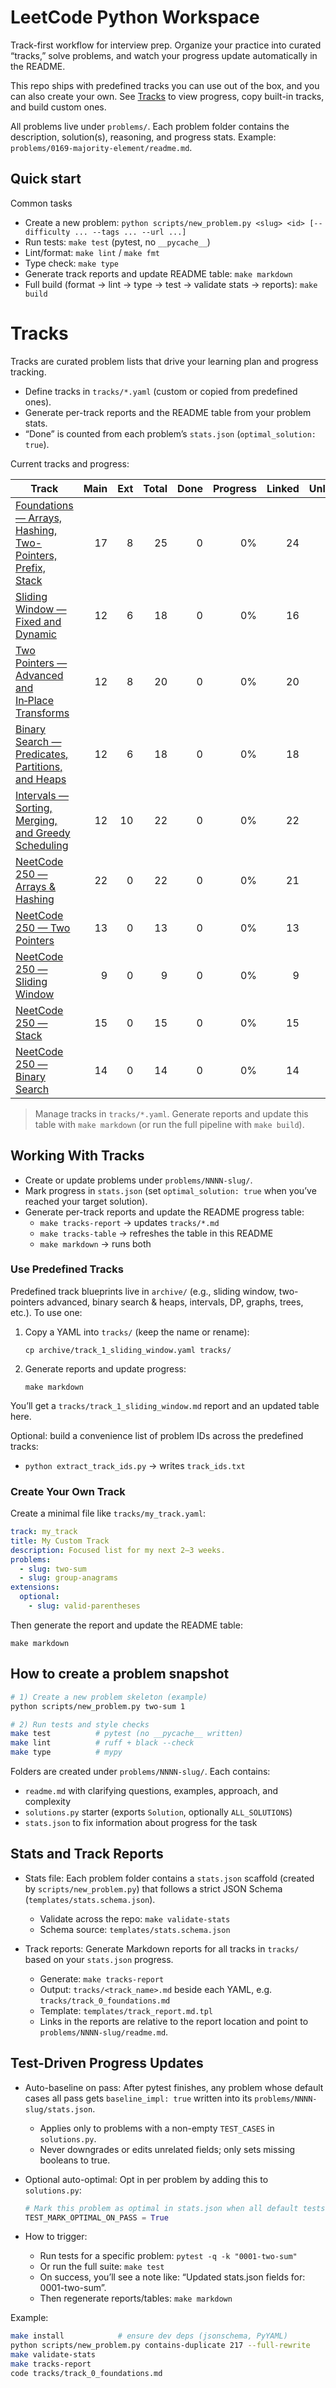 # LeetCode Python Workspace

Track-first workflow for interview prep. Organize your practice into curated “tracks,” solve problems, and watch your progress update automatically in the README.

This repo ships with predefined tracks you can use out of the box, and you can also create your own. See [Tracks](#tracks) to view progress, copy built-in tracks, and build custom ones.

All problems live under `problems/`. Each problem folder contains the description, solution(s), reasoning, and progress stats. Example: `problems/0169-majority-element/readme.md`.

## Quick start

Common tasks

- Create a new problem: `python scripts/new_problem.py <slug> <id> [--difficulty ... --tags ... --url ...]`
- Run tests: `make test` (pytest, no `__pycache__`)
- Lint/format: `make lint` / `make fmt`
- Type check: `make type`
- Generate track reports and update README table: `make markdown`
- Full build (format → lint → type → test → validate stats → reports): `make build`

# Tracks

Tracks are curated problem lists that drive your learning plan and progress tracking.

- Define tracks in `tracks/*.yaml` (custom or copied from predefined ones).
- Generate per-track reports and the README table from your problem stats.
- “Done” is counted from each problem’s `stats.json` (`optimal_solution: true`).

Current tracks and progress:

<!-- BEGIN_TRACKS_TABLE -->
| Track | Main | Ext | Total | Done | Progress | Linked | Unlinked |
|---|---:|---:|---:|---:|---:|---:|---:|
| [Foundations — Arrays, Hashing, Two-Pointers, Prefix, Stack](tracks/track_0_foundations.md) | 17 | 8 | 25 | 0 | 0%                 | 24 | 1 |
| [Sliding Window — Fixed and Dynamic](tracks/track_1_sliding_window.md) | 12 | 6 | 18 | 0 | 0%                 | 16 | 2 |
| [Two Pointers — Advanced and In‑Place Transforms](tracks/track_2_two_pointers_advanced.md) | 12 | 8 | 20 | 0 | 0%                 | 20 | 0 |
| [Binary Search — Predicates, Partitions, and Heaps](tracks/track_3_binary_search_heaps.md) | 12 | 6 | 18 | 0 | 0%                 | 18 | 0 |
| [Intervals — Sorting, Merging, and Greedy Scheduling](tracks/track_4_intervals.md) | 12 | 10 | 22 | 0 | 0%                 | 22 | 0 |
| [NeetCode 250 — Arrays & Hashing](tracks/track_neetcode_0_arrays_hashing.md) | 22 | 0 | 22 | 0 | 0%                 | 21 | 1 |
| [NeetCode 250 — Two Pointers](tracks/track_neetcode_1_two_pointers.md) | 13 | 0 | 13 | 0 | 0%                 | 13 | 0 |
| [NeetCode 250 — Sliding Window](tracks/track_neetcode_2_sliding_window.md) | 9 | 0 | 9 | 0 | 0%                 | 9 | 0 |
| [NeetCode 250 — Stack](tracks/track_neetcode_3_stack.md) | 15 | 0 | 15 | 0 | 0%                 | 15 | 0 |
| [NeetCode 250 — Binary Search](tracks/track_neetcode_4_binary_search.md) | 14 | 0 | 14 | 0 | 0%                 | 14 | 0 |
<!-- END_TRACKS_TABLE -->

> Manage tracks in `tracks/*.yaml`. Generate reports and update this table with `make markdown` (or run the full pipeline with `make build`).

## Working With Tracks

- Create or update problems under `problems/NNNN-slug/`.
- Mark progress in `stats.json` (set `optimal_solution: true` when you’ve reached your target solution).
- Generate per-track reports and update the README progress table:
  - `make tracks-report` → updates `tracks/*.md`
  - `make tracks-table` → refreshes the table in this README
  - `make markdown` → runs both

### Use Predefined Tracks

Predefined track blueprints live in `archive/` (e.g., sliding window, two-pointers advanced, binary search & heaps, intervals, DP, graphs, trees, etc.). To use one:

1. Copy a YAML into `tracks/` (keep the name or rename):

   `cp archive/track_1_sliding_window.yaml tracks/`

1. Generate reports and update progress:

   `make markdown`

You’ll get a `tracks/track_1_sliding_window.md` report and an updated table here.

Optional: build a convenience list of problem IDs across the predefined tracks:

- `python extract_track_ids.py` → writes `track_ids.txt`

### Create Your Own Track

Create a minimal file like `tracks/my_track.yaml`:

```yaml
track: my_track
title: My Custom Track
description: Focused list for my next 2–3 weeks.
problems:
  - slug: two-sum
  - slug: group-anagrams
extensions:
  optional:
    - slug: valid-parentheses
```

Then generate the report and update the README table:

`make markdown`

## How to create a problem snapshot

```bash
# 1) Create a new problem skeleton (example)
python scripts/new_problem.py two-sum 1

# 2) Run tests and style checks
make test          # pytest (no __pycache__ written)
make lint          # ruff + black --check
make type          # mypy
```

Folders are created under `problems/NNNN-slug/`. Each contains:

- `readme.md` with clarifying questions, examples, approach, and complexity
- `solutions.py` starter (exports `Solution`, optionally `ALL_SOLUTIONS`)
- `stats.json` to fix information about progress for the task

## Stats and Track Reports

- Stats file: Each problem folder contains a `stats.json` scaffold (created by `scripts/new_problem.py`) that follows a strict JSON Schema (`templates/stats.schema.json`).

  - Validate across the repo: `make validate-stats`
  - Schema source: `templates/stats.schema.json`

- Track reports: Generate Markdown reports for all tracks in `tracks/` based on your `stats.json` progress.

  - Generate: `make tracks-report`
  - Output: `tracks/<track_name>.md` beside each YAML, e.g. `tracks/track_0_foundations.md`
  - Template: `templates/track_report.md.tpl`
  - Links in the reports are relative to the report location and point to `problems/NNNN-slug/readme.md`.

## Test-Driven Progress Updates

- Auto-baseline on pass: After pytest finishes, any problem whose default cases all pass gets `baseline_impl: true` written into its `problems/NNNN-slug/stats.json`.

  - Applies only to problems with a non-empty `TEST_CASES` in `solutions.py`.
  - Never downgrades or edits unrelated fields; only sets missing booleans to true.

- Optional auto-optimal: Opt in per problem by adding this to `solutions.py`:

  ```python
  # Mark this problem as optimal in stats.json when all default tests pass
  TEST_MARK_OPTIMAL_ON_PASS = True
  ```

- How to trigger:

  - Run tests for a specific problem: `pytest -q -k "0001-two-sum"`
  - Or run the full suite: `make test`
  - On success, you’ll see a note like: “Updated stats.json fields for: 0001-two-sum”.
  - Then regenerate reports/tables: `make markdown`

Example:

```bash
make install            # ensure dev deps (jsonschema, PyYAML)
python scripts/new_problem.py contains-duplicate 217 --full-rewrite
make validate-stats
make tracks-report
code tracks/track_0_foundations.md
```
